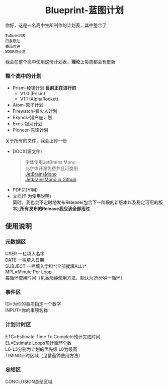 # <div align="center"> Blueprint-蓝图计划
你好，这是一名高中生所制作的计划表，其中整合了<br/>
    
    ToDo计划表
    四象限法
    番茄时钟
    WOOP四步法
    
我会在整个高中使用这份计划表，**理论**上每周都会有更新<br/>
### 整个高中的计划
 - Prism-棱镜计划  **目前正在进行的**
    - V1.0 (Prism)
    - V1.1 (AlphaRocket)
 - Atom-原子计划
 - Firewatch-看火人计划
 - Exynos-猎户座计划
 - Exos-银河计划
 - Pioneer-先锋计划<br/>

关于所有的文件，我会上传一份
- DOCX(源文件)
    >字体使用JetBrains Mono<br/>此字体开源免费并且可商用<br/>
    [JetBrainsMono](https://www.jetbrains.com/lp/mono/)<br/>
    [JetbrainsMono in Github](https://github.com/JetBrains/JetBrainsMono)
- PDF(打印用)
- 文档(作为使用说明)<br/>
同时，我也会不定时地发布Release(包含下一阶段的新版本以及稳定可用的版本),**所有发布的Release我应该全部用过**
## 使用说明
### 元数据区
USER 一栏填入名字<br/>
DATE 一栏填入日期<br/>
SUBJECT 一栏填入学科*(全部就填ALL)*<br/>
MPL=Minute Per Loop<br/>
每循环使用时间（见番茄钟使用方法，默认为25分钟一循环）<br/>
### 事件区
ID=为你的事项指定一个数字<br/>
INPUT=你的事项名称<br/>
### 计划计时区
ETC=Estimate Time To Complete预计完成时间<br/>
EL=Estimate Loops预计循环个数<br/>
L0-L3分别为计划的优先级 L0为最高<br/>
TIMING计时区域（见番茄钟使用方法）<br/>
### 总结区
CONCLUSION总结区域
